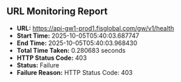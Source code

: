 ## URL Monitoring Report

- **URL:** https://api-gw1-prod1.fisglobal.com/gw/v1/health
- **Start Time:** 2025-10-05T05:40:03.687747
- **End Time:** 2025-10-05T05:40:03.968430
- **Total Time Taken:** 0.280683 seconds
- **HTTP Status Code:** 403
- **Status:** Failure
- **Failure Reason:** HTTP Status Code: 403
